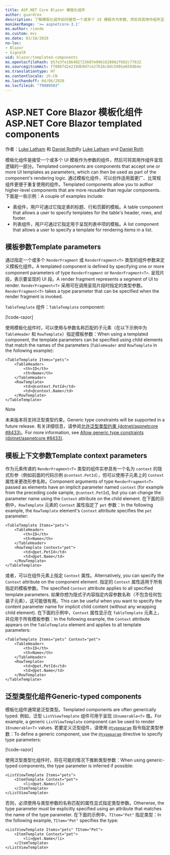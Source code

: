 ```yaml
---
title: ASP.NET Core Blazor 模板化组件
author: guardrex
description: 了解模板化组件如何接受一个或多个 UI 模板作为参数，然后将其用作组件呈现逻辑的一部分。
monikerRange: '>= aspnetcore-3.1'
ms.author: riande
ms.custom: mvc
ms.date: 03/18/2020
no-loc:
- Blazor
- SignalR
uid: blazor/templated-components
ms.openlocfilehash: b57e3fe186402723607e90b1628062f602c77632
ms.sourcegitcommit: f7886fd2e219db9d7ce27b16c0dc5901e658d64e
ms.translationtype: HT
ms.contentlocale: zh-CN
ms.lasthandoff: 04/06/2020
ms.locfileid: "79989503"
---
```

# <a name="aspnet-core-opno-locblazor-templated-components"></a><span data-ttu-id="54413-103">ASP.NET Core Blazor 模板化组件</span><span class="sxs-lookup"><span data-stu-id="54413-103">ASP.NET Core Blazor templated components</span></span>

<span data-ttu-id="54413-104">作者：[Luke Latham](https://github.com/guardrex) 和 [Daniel Roth](https://github.com/danroth27)</span><span class="sxs-lookup"><span data-stu-id="54413-104">By [Luke Latham](https://github.com/guardrex) and [Daniel Roth](https://github.com/danroth27)</span></span>

<span data-ttu-id="54413-105">模板化组件是接受一个或多个 UI 模板作为参数的组件，然后可将其用作组件呈现逻辑的一部分。</span><span class="sxs-lookup"><span data-stu-id="54413-105">Templated components are components that accept one or more UI templates as parameters, which can then be used as part of the component's rendering logic.</span></span> <span data-ttu-id="54413-106">通过模板化组件，可以创作适用面更广、比常规组件更便于重复使用的组件。</span><span class="sxs-lookup"><span data-stu-id="54413-106">Templated components allow you to author higher-level components that are more reusable than regular components.</span></span> <span data-ttu-id="54413-107">下面是一些示例：</span><span class="sxs-lookup"><span data-stu-id="54413-107">A couple of examples include:</span></span>

* <span data-ttu-id="54413-108">表组件，用户可通过它指定表的标题、行和页脚的模板。</span><span class="sxs-lookup"><span data-stu-id="54413-108">A table component that allows a user to specify templates for the table's header, rows, and footer.</span></span>
* <span data-ttu-id="54413-109">列表组件，用户可通过它指定用于呈现列表中项的模板。</span><span class="sxs-lookup"><span data-stu-id="54413-109">A list component that allows a user to specify a template for rendering items in a list.</span></span>

## <a name="template-parameters"></a><span data-ttu-id="54413-110">模板参数</span><span class="sxs-lookup"><span data-stu-id="54413-110">Template parameters</span></span>

<span data-ttu-id="54413-111">通过指定一个或多个 `RenderFragment` 或 `RenderFragment<T>` 类型的组件参数来定义模板化组件。</span><span class="sxs-lookup"><span data-stu-id="54413-111">A templated component is defined by specifying one or more component parameters of type `RenderFragment` or `RenderFragment<T>`.</span></span> <span data-ttu-id="54413-112">呈现片段，表示要呈现的 UI 段。</span><span class="sxs-lookup"><span data-stu-id="54413-112">A render fragment represents a segment of UI to render.</span></span> <span data-ttu-id="54413-113">`RenderFragment<T>` 采用可在调用呈现片段时指定的类型参数。</span><span class="sxs-lookup"><span data-stu-id="54413-113">`RenderFragment<T>` takes a type parameter that can be specified when the render fragment is invoked.</span></span>

<span data-ttu-id="54413-114">`TableTemplate` 组件：</span><span class="sxs-lookup"><span data-stu-id="54413-114">`TableTemplate` component:</span></span>

[!code-razor[](common/samples/3.x/BlazorWebAssemblySample/Components/TableTemplate.razor)]

<span data-ttu-id="54413-115">使用模板化组件时，可以使用与参数名称匹配的子元素（在以下示例中为 `TableHeader` 和 `RowTemplate`）指定模板参数：</span><span class="sxs-lookup"><span data-stu-id="54413-115">When using a templated component, the template parameters can be specified using child elements that match the names of the parameters (`TableHeader` and `RowTemplate` in the following example):</span></span>

```razor
<TableTemplate Items="pets">
    <TableHeader>
        <th>ID</th>
        <th>Name</th>
    </TableHeader>
    <RowTemplate>
        <td>@context.PetId</td>
        <td>@context.Name</td>
    </RowTemplate>
</TableTemplate>
```

> [!NOTE]
> <span data-ttu-id="54413-116">未来版本将支持泛型类型约束。</span><span class="sxs-lookup"><span data-stu-id="54413-116">Generic type constraints will be supported in a future release.</span></span> <span data-ttu-id="54413-117">有关详细信息，请参阅[允许泛型类型约束 (dotnet/aspnetcore #8433)](https://github.com/dotnet/aspnetcore/issues/8433)。</span><span class="sxs-lookup"><span data-stu-id="54413-117">For more information, see [Allow generic type constraints (dotnet/aspnetcore #8433)](https://github.com/dotnet/aspnetcore/issues/8433).</span></span>

## <a name="template-context-parameters"></a><span data-ttu-id="54413-118">模板上下文参数</span><span class="sxs-lookup"><span data-stu-id="54413-118">Template context parameters</span></span>

<span data-ttu-id="54413-119">作为元素传递的 `RenderFragment<T>` 类型的组件实参具有一个名为 `context` 的隐式形参（例如前面的代码示例 `@context.PetId`），但可以使用子元素上的 `Context` 属性来更改形参名称。</span><span class="sxs-lookup"><span data-stu-id="54413-119">Component arguments of type `RenderFragment<T>` passed as elements have an implicit parameter named `context` (for example from the preceding code sample, `@context.PetId`), but you can change the parameter name using the `Context` attribute on the child element.</span></span> <span data-ttu-id="54413-120">在下面的示例中，`RowTemplate` 元素的 `Context` 属性指定了 `pet` 参数：</span><span class="sxs-lookup"><span data-stu-id="54413-120">In the following example, the `RowTemplate` element's `Context` attribute specifies the `pet` parameter:</span></span>

```razor
<TableTemplate Items="pets">
    <TableHeader>
        <th>ID</th>
        <th>Name</th>
    </TableHeader>
    <RowTemplate Context="pet">
        <td>@pet.PetId</td>
        <td>@pet.Name</td>
    </RowTemplate>
</TableTemplate>
```

<span data-ttu-id="54413-121">或者，可以在组件元素上指定 `Context` 属性。</span><span class="sxs-lookup"><span data-stu-id="54413-121">Alternatively, you can specify the `Context` attribute on the component element.</span></span> <span data-ttu-id="54413-122">指定的 `Context` 属性适用于所有指定的模板参数。</span><span class="sxs-lookup"><span data-stu-id="54413-122">The specified `Context` attribute applies to all specified template parameters.</span></span> <span data-ttu-id="54413-123">如果你想为隐式子内容指定内容参数名称（不包含任何包装子元素），这可能很有用。</span><span class="sxs-lookup"><span data-stu-id="54413-123">This can be useful when you want to specify the content parameter name for implicit child content (without any wrapping child element).</span></span> <span data-ttu-id="54413-124">在下面的示例中，`Context` 属性显示在 `TableTemplate` 元素上，并应用于所有模板参数：</span><span class="sxs-lookup"><span data-stu-id="54413-124">In the following example, the `Context` attribute appears on the `TableTemplate` element and applies to all template parameters:</span></span>

```razor
<TableTemplate Items="pets" Context="pet">
    <TableHeader>
        <th>ID</th>
        <th>Name</th>
    </TableHeader>
    <RowTemplate>
        <td>@pet.PetId</td>
        <td>@pet.Name</td>
    </RowTemplate>
</TableTemplate>
```

## <a name="generic-typed-components"></a><span data-ttu-id="54413-125">泛型类型化组件</span><span class="sxs-lookup"><span data-stu-id="54413-125">Generic-typed components</span></span>

<span data-ttu-id="54413-126">模板化组件通常是泛型类型。</span><span class="sxs-lookup"><span data-stu-id="54413-126">Templated components are often generically typed.</span></span> <span data-ttu-id="54413-127">例如，泛型 `ListViewTemplate` 组件可用于呈现 `IEnumerable<T>` 值。</span><span class="sxs-lookup"><span data-stu-id="54413-127">For example, a generic `ListViewTemplate` component can be used to render `IEnumerable<T>` values.</span></span> <span data-ttu-id="54413-128">若要定义泛型组件，请使用 [`@typeparam`](xref:mvc/views/razor#typeparam) 指令指定类型参数：</span><span class="sxs-lookup"><span data-stu-id="54413-128">To define a generic component, use the [`@typeparam`](xref:mvc/views/razor#typeparam) directive to specify type parameters:</span></span>

[!code-razor[](common/samples/3.x/BlazorWebAssemblySample/Components/ListViewTemplate.razor)]

<span data-ttu-id="54413-129">使用泛型类型化组件时，将在可能的情况下推断类型参数：</span><span class="sxs-lookup"><span data-stu-id="54413-129">When using generic-typed components, the type parameter is inferred if possible:</span></span>

```razor
<ListViewTemplate Items="pets">
    <ItemTemplate Context="pet">
        <li>@pet.Name</li>
    </ItemTemplate>
</ListViewTemplate>
```

<span data-ttu-id="54413-130">否则，必须使用与类型参数的名称匹配的属性显式指定类型参数。</span><span class="sxs-lookup"><span data-stu-id="54413-130">Otherwise, the type parameter must be explicitly specified using an attribute that matches the name of the type parameter.</span></span> <span data-ttu-id="54413-131">在下面的示例中，`TItem="Pet"` 指定类型：</span><span class="sxs-lookup"><span data-stu-id="54413-131">In the following example, `TItem="Pet"` specifies the type:</span></span>

```razor
<ListViewTemplate Items="pets" TItem="Pet">
    <ItemTemplate Context="pet">
        <li>@pet.Name</li>
    </ItemTemplate>
</ListViewTemplate>
```
